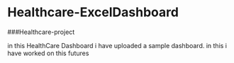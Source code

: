 # Healthcare-ExcelDashboard

###Healthcare-project

in this HealthCare Dashboard i have uploaded a sample dashboard. in this i have worked on this futures

